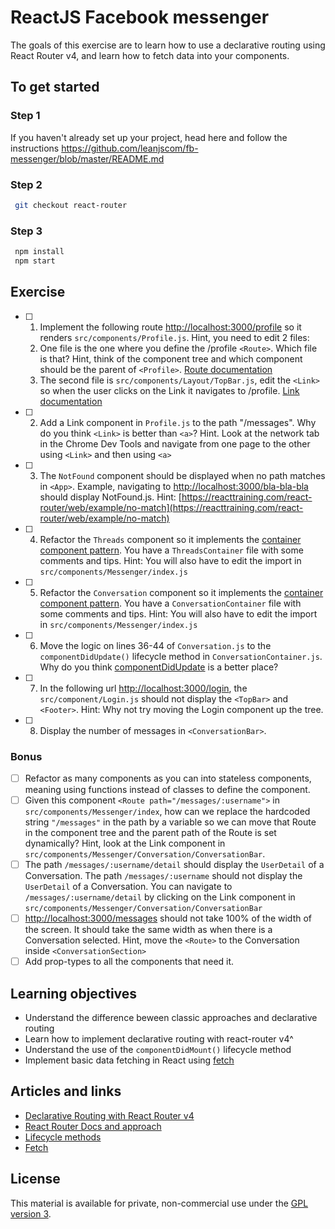 # ReactJS Facebook messenger

The goals of this exercise are to learn how to use a declarative routing using React Router v4, and learn how to fetch data into your components.

## To get started

### Step 1

If you haven't already set up your project, head here and follow the instructions https://github.com/leanjscom/fb-messenger/blob/master/README.md

### Step 2

```sh
 git checkout react-router
```

### Step 3

```sh
 npm install
 npm start
```

## Exercise

- [ ] 1. Implement the following route [http://localhost:3000/profile](http://localhost:3000/profile) so it renders `src/components/Profile.js`. Hint, you need to edit 2 files:
   1. One file is the one where you define the /profile `<Route>`. Which file is that? Hint, think of the component tree and which component should be the parent of `<Profile>`. [Route documentation](https://reacttraining.com/react-router/web/api/Route)
   2. The second file is `src/components/Layout/TopBar.js`, edit the `<Link>` so when the user clicks on the Link it navigates to /profile. [Link documentation](https://reacttraining.com/react-router/web/api/Link)

- [ ] 2. Add a Link component in `Profile.js` to the path "/messages". Why do you think `<Link>` is better than `<a>`? Hint. Look at the network tab in the Chrome Dev Tools and navigate from one page to the other using `<Link>` and then using `<a>`

- [ ] 3. The `NotFound` component should be displayed when no path matches in `<App>`. Example, navigating to [http://localhost:3000/bla-bla-bla](http://localhost:3000/bla-bla-bla) should display NotFound.js. Hint: [https://reacttraining.com/react-router/web/example/no-match](https://reacttraining.com/react-router/web/example/no-match)

- [ ] 4. Refactor the `Threads` component so it implements the [container component pattern](https://medium.com/@learnreact/container-components-c0e67432e005). You have a `ThreadsContainer` file with some comments and tips. Hint: You will also have to edit the import in `src/components/Messenger/index.js`

- [ ] 5. Refactor the `Conversation` component so it implements the [container component pattern](https://medium.com/@learnreact/container-components-c0e67432e005). You have a `ConversationContainer` file with some comments and tips. Hint: You will also have to edit the import in `src/components/Messenger/index.js`

- [ ] 6. Move the logic on lines 36-44 of `Conversation.js` to the `componentDidUpdate()` lifecycle method in `ConversationContainer.js`. Why do you think [componentDidUpdate](https://reactjs.org/docs/react-component.html#componentdidupdate) is a better place?

- [ ] 7. In the following url [http://localhost:3000/login](http://localhost:3000/login), the `src/component/Login.js` should not display the `<TopBar>` and `<Footer>`. Hint: Why not try moving the Login component up the tree.

- [ ] 8. Display the number of messages in `<ConversationBar>`.

### Bonus

- [ ] Refactor as many components as you can into stateless components, meaning using functions instead of classes to define the component.
- [ ] Given this component `<Route path="/messages/:username">` in `src/components/Messenger/index`, how can we replace the hardcoded string `"/messages"` in the path by a variable so we can move that Route in the component tree and the parent path of the Route is set dynamically? Hint, look at the Link component in `src/components/Messenger/Conversation/ConversationBar`.
- [ ] The path `/messages/:username/detail` should display the `UserDetail` of a Conversation. The path `/messages/:username` should not display the `UserDetail` of a Conversation. You can navigate to `/messages/:username/detail` by clicking on the Link component in `src/components/Messenger/Conversation/ConversationBar`
- [ ] [http://localhost:3000/messages](http://localhost:3000/messages) should not take 100% of the width of the screen. It should take the same width as when there is a Conversation selected. Hint, move the `<Route>` to the Conversation inside `<ConversationSection>`
- [ ] Add prop-types to all the components that need it.

## Learning objectives

- Understand the difference beween classic approaches and declarative routing 
- Learn how to implement declarative routing with react-router v4^
- Understand the use of the `componentDidMount()` lifecycle method
- Implement basic data fetching in React using [fetch](https://developer.mozilla.org/en-US/docs/Web/API/Fetch_API/Using_Fetch)

## Articles and links

- [Declarative Routing with React Router v4](https://medium.com/leanjs/declarative-routing-with-react-router-v4-7419c198e93f)
- [React Router Docs and approach](https://reacttraining.com/react-router/core/guides/philosophy)
- [Lifecycle methods](https://reactjs.org/docs/react-component.html#componentdidmount)
- [Fetch](https://developer.mozilla.org/en-US/docs/Web/API/Fetch_API/Using_Fetch)

## License

This material is available for private, non-commercial use under the [GPL version 3](http://www.gnu.org/licenses/gpl-3.0-standalone.html).
